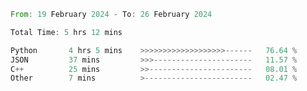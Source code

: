 <!--START_SECTION:waka-->

```rust
From: 19 February 2024 - To: 26 February 2024

Total Time: 5 hrs 12 mins

Python       4 hrs 5 mins    >>>>>>>>>>>>>>>>>>>------   76.64 %
JSON         37 mins         >>>----------------------   11.57 %
C++          25 mins         >>-----------------------   08.01 %
Other        7 mins          >------------------------   02.47 %
```

<!--END_SECTION:waka-->
